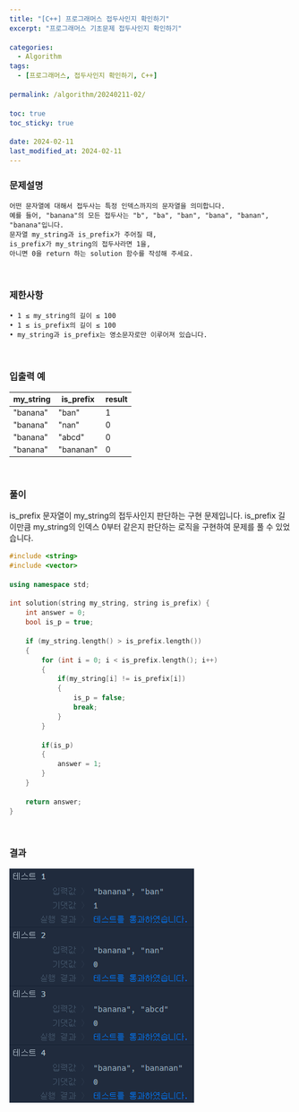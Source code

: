 ```yaml
---
title: "[C++] 프로그래머스 접두사인지 확인하기"
excerpt: "프로그래머스 기초문제 접두사인지 확인하기"

categories:
  - Algorithm
tags:
  - [프로그래머스, 접두사인지 확인하기, C++]

permalink: /algorithm/20240211-02/

toc: true
toc_sticky: true

date: 2024-02-11
last_modified_at: 2024-02-11
---
```


### 문제설명

    어떤 문자열에 대해서 접두사는 특정 인덱스까지의 문자열을 의미합니다.
    예를 들어, "banana"의 모든 접두사는 "b", "ba", "ban", "bana", "banan", "banana"입니다.
    문자열 my_string과 is_prefix가 주어질 때,
    is_prefix가 my_string의 접두사라면 1을,
    아니면 0을 return 하는 solution 함수를 작성해 주세요.

<br/>

### 제한사항

    • 1 ≤ my_string의 길이 ≤ 100
    • 1 ≤ is_prefix의 길이 ≤ 100
    • my_string과 is_prefix는 영소문자로만 이루어져 있습니다.

<br/>

### 입출력 예

|my_string|is_prefix|result|
|---|---|---|
|"banana"|"ban"|1|
|"banana"|"nan"|0|
|"banana"|"abcd"|0|
|"banana"|"bananan"|0|

<br/>

### 풀이

is_prefix 문자열이 my_string의 접두사인지 판단하는 구현 문제입니다. is_prefix 길이만큼 my_string의 인덱스 0부터 같은지 판단하는 로직을 구현하여 문제를 풀 수 있었습니다.

```cpp
#include <string>
#include <vector>

using namespace std;

int solution(string my_string, string is_prefix) {
    int answer = 0;
    bool is_p = true;
    
    if (my_string.length() > is_prefix.length())
    {
        for (int i = 0; i < is_prefix.length(); i++)
        {
            if(my_string[i] != is_prefix[i])
            {
                is_p = false;
                break;
            }
        }
        
        if(is_p)
        {
            answer = 1;
        }
    }
    
    return answer;
}
```

<br/>

### 결과
![코드 실행결과](/assets/images/posts_img/20240211-02/001.png "코드 실행결과")

<script async src="https://pagead2.googlesyndication.com/pagead/js/adsbygoogle.js?client=ca-pub-9590884639502637"
     crossorigin="anonymous"></script>
<!-- devlogbase_01 -->
<ins class="adsbygoogle"
     style="display:block"
     data-ad-client="ca-pub-9590884639502637"
     data-ad-slot="4742297382"
     data-ad-format="auto"
     data-full-width-responsive="true"></ins>
<script>
     (adsbygoogle = window.adsbygoogle || []).push({});
</script>
